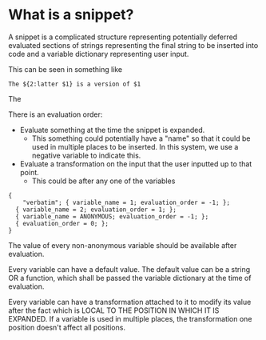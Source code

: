 # What is a snippet?

A snippet is a complicated structure representing potentially deferred
evaluated sections of strings representing the final string to be inserted into
code and a variable dictionary representing user input.

This can be seen in something like

```
The ${2:latter $1} is a version of $1
```

The 


There is an evaluation order:
- Evaluate something at the time the snippet is expanded.
	- This something could potentially have a "name" so that it could be used
  in multiple places to be inserted. In this system, we use a negative variable to indicate this.
- Evaluate a transformation on the input that the user inputted up to that point.
	- This could be after any one of the variables



```
{
	"verbatim"; { variable_name = 1; evaluation_order = -1; };
  { variable_name = 2; evaluation_order = 1; };
  { variable_name = ANONYMOUS; evaluation_order = -1; };
  { evaluation_order = 0; };
}
```

The value of every non-anonymous variable should be available after evaluation.

Every variable can have a default value. The default value can be a string OR
a function, which shall be passed the variable dictionary at the time of evaluation.

Every variable can have a transformation attached to it to modify its value
after the fact which is LOCAL TO THE POSITION IN WHICH IT IS EXPANDED. If a
variable is used in multiple places, the transformation one position doesn't
affect all positions.
